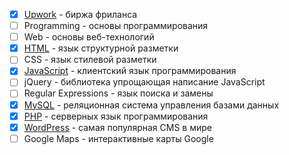 - [x] [Upwork](content/upwork/readme.md) - биржа фриланса
- [ ] Programming - основы программирования
- [ ] Web - основы веб-технологий
- [x] [HTML](content/html/readme.md) - язык структурной разметки
- [ ] CSS - язык стилевой разметки
- [x] [JavaScript](content/javascript/readme.md) - клиентский язык программирования
- [ ] jQuery - библиотека упрощающая написание JavaScript
- [ ] Regular Expressions - язык поиска и замены
- [x] [MySQL](content/mysql/readme.md) - реляционная система управления базами данных
- [x] [PHP](content/php/readme.md) - серверных язык программирования
- [x] [WordPress](content/wordpress/readme.md) - самая популярная CMS в мире
- [ ] Google Maps - интерактивные карты Google